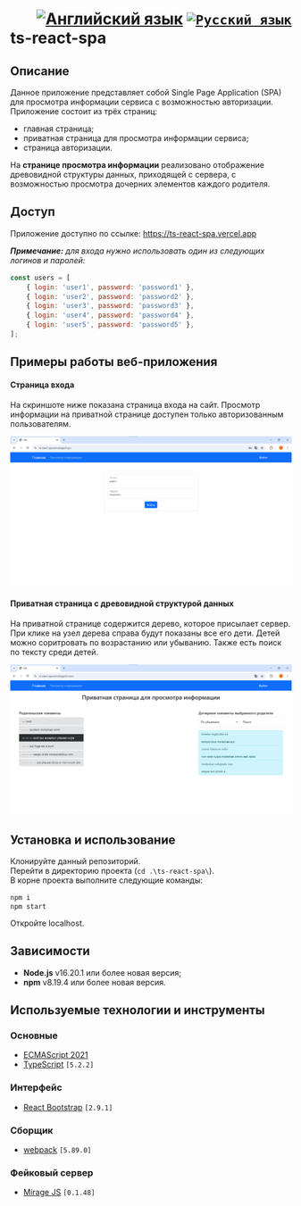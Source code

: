 <h1>
    <div align="right">
        <a href="README.md"><img src="https://cdn.jsdelivr.net/gh/lipis/flag-icons/flags/4x3/us.svg" width="32" alt="Английский язык" title="Английский язык"/></a>
        <code><a href="#"><img src="https://cdn.jsdelivr.net/gh/lipis/flag-icons/flags/4x3/ru.svg" width="32" alt="Русский язык" title="Русский язык"/></a></code>
    </div>
    ts-react-spa
</h1>

## Описание
Данное приложение представляет собой Single Page Application (SPA) для просмотра информации сервиса с возможностью
авторизации.  
Приложение состоит из трёх страниц:
- главная страница;
- приватная страница для просмотра информации сервиса;
- страница авторизации.

На **странице просмотра информации** реализовано отображение древовидной структуры данных, приходящей с сервера,
с возможностью просмотра дочерних элементов каждого родителя.

## Доступ
Приложение доступно по ссылке: https://ts-react-spa.vercel.app

***Примечание:** для входа нужно использовать один из следующих логинов и паролей:*
```js
const users = [
    { login: 'user1', password: 'password1' },
    { login: 'user2', password: 'password2' },
    { login: 'user3', password: 'password3' },
    { login: 'user4', password: 'password4' },
    { login: 'user5', password: 'password5' },
];
```

## Примеры работы веб-приложения
#### Страница входа
На скриншоте ниже показана страница входа на сайт. Просмотр информации на приватной странице доступен только
авторизованным пользователям.

![Login page](assets/login.png)

#### Приватная страница с древовидной структурой данных
На приватной странице содержится дерево, которое присылает сервер. При клике на узел дерева справа будут показаны все
его дети. Детей можно соритровать по возрастанию или убыванию. Также есть поиск по тексту среди детей.

![Private page](assets/private.png)

## Установка и использование
Клонируйте данный репозиторий.  
Перейти в директорию проекта (`cd .\ts-react-spa\`).  
В корне проекта выполните следующие команды:
```console
npm i
npm start
```
Откройте localhost.

## Зависимости
- **Node.js** v16.20.1 или более новая версия;
- **npm** v8.19.4 или более новая версия.

## Используемые технологии и инструменты
### Основные
- [ECMAScript 2021](https://www.w3schools.com/js/js_2021.asp)
- [TypeScript](https://www.typescriptlang.org/) `[5.2.2]`
### Интерфейс
- [React Bootstrap](https://react-bootstrap.netlify.app/) `[2.9.1]`
### Сборщик
- [webpack](https://webpack.js.org/) `[5.89.0]`
### Фейковый сервер
- [Mirage JS](https://miragejs.com/) `[0.1.48]`
